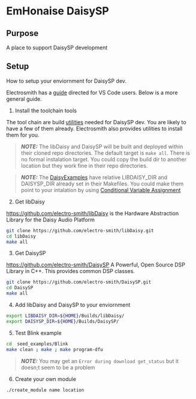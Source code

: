 # EmHonaise DaisySP

## Purpose

A place to support DaisySP development

## Setup

How to setup your enviornment for DaisySP dev.

Electrosmith has a
[guide](https://github.com/electro-smith/DaisyWiki/wiki/1.-Setting-Up-Your-Development-Environment)
directed for VS Code users. Below is a more general guide.

1. Install the toolchain tools

The tool chain are build 
[utilities](https://github.com/electro-smith/DaisyWiki/wiki/Understanding-the-Toolchain) 
needed for DaisySP dev. You are likely to have a few of them already. 
Electrosmith also provides utilities to install them for you.

> **_NOTE:_**  The libDaisy and DaisySP will be built and deployed within their
> cloned repo directories. The default target is `make all`. There is no formal
> instalation target. You could copy the build dir to another location but they 
> work fine in their repo directories.

> **_NOTE:_**  The [DaisyExamples](https://github.com/electro-smith/DaisyExamples) 
> have relative LIBDAISY_DIR and DAISYSP_DIR already set in their Makefiles.
> You could make them point to your intalation by using [Conditional Variable 
> Assignment](https://www.gnu.org/software/make/manual/make.html#index-conditional-variable-assignment)

2. Get libDaisy

<https://github.com/electro-smith/libDaisy> is the Hardware Abstraction Library
for the Daisy Audio Platform 

```bash
git clone https://github.com/electro-smith/libDaisy.git
cd libDaisy
make all
```

3. Get DaisySP

<https://github.com/electro-smith/DaisySP> A Powerful, Open Source DSP Library
in C++. This provides common DSP classes.

```bash
git clone https://github.com/electro-smith/DaisySP.git
cd DaisySP
make all
```

4. Add libDaisy and DaisySP to your enviornment

```bash
export LIBDAISY_DIR=${HOME}/Builds/libDaisy/
export DAISYSP_DIR=${HOME}/Builds/DaisySP/
```

5. Test Blink example

```bash
cd  seed_examples/Blink
make clean ; make ; make program-dfu
```

>  **_NOTE:_**   You may get an `Error during download get_status` but it doesn;t seem to
> be a problem

6. Create your own module

```bash
./create_module name location
```

